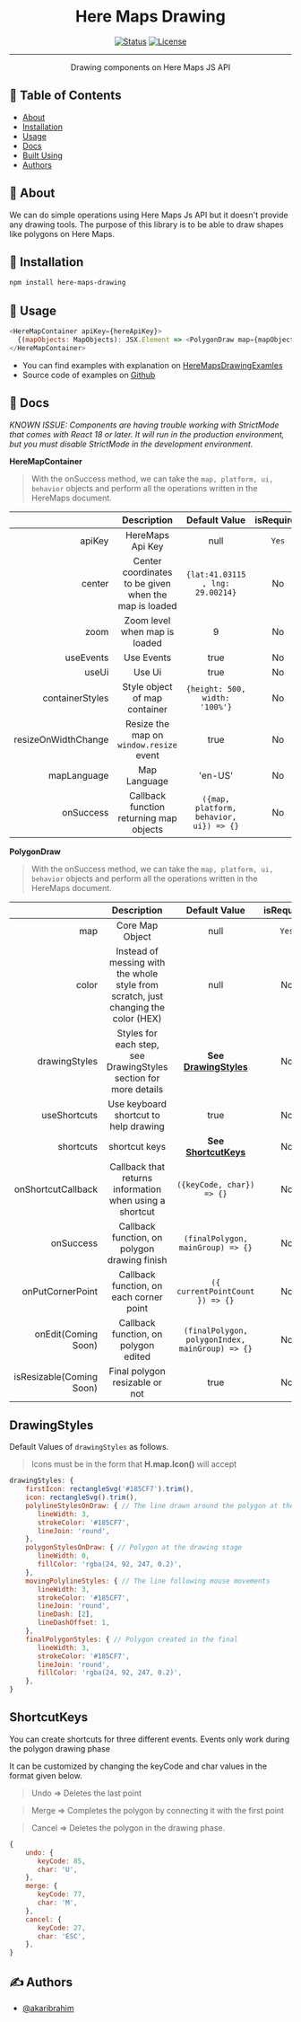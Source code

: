 <h1 align="center">Here Maps Drawing</h1>

<div align="center">

[![Status](https://img.shields.io/badge/status-active-success.svg)]()
[![License](https://img.shields.io/badge/license-MIT-blue.svg)](/LICENSE)

</div>

---

<p align="center"> Drawing components on Here Maps JS API
    <br> 
</p>

## 📝 Table of Contents

- [About](#about)
- [Installation](#installation)
- [Usage](#usage)
- [Docs](#docs)
- [Built Using](#built_using)
- [Authors](#authors)

## 🧐 About <a name = "about"></a>

We can do simple operations using Here Maps Js API but it doesn't provide any drawing tools. The purpose of this library is to be able to draw shapes like polygons on Here Maps.

## 🏁 Installation <a name = "installation"></a>

```bash
npm install here-maps-drawing
```

## 🎈 Usage <a name="usage"></a>

```js
<HereMapContainer apiKey={hereApiKey}>
  {(mapObjects: MapObjects): JSX.Element => <PolygonDraw map={mapObjects.map} />}
</HereMapContainer>
```

- You can find examples with explanation on [HereMapsDrawingExamles](https://akaribrahim.github.io/here-maps-drawing-examples/)
- Source code of examples on [Github](https://github.com/akaribrahim/here-maps-drawing-examples)

## 🎈 Docs <a name="docs"></a>

_KNOWN ISSUE: Components are having trouble working with StrictMode that comes with React 18 or later. It will run in the production environment, but you must disable StrictMode in the development environment._

**HereMapContainer**

> With the onSuccess method, we can take the `map, platform, ui, behavior` objects and perform all the operations written in the HereMaps document.

|                     |                      Description                      |              Default Value              | isRequired |
| ------------------: | :---------------------------------------------------: | :-------------------------------------: | :--------: |
|              apiKey |                   HereMaps Api Key                    |                  null                   |   `Yes`    |
|              center | Center coordinates to be given when the map is loaded |    `{lat:41.03115 , lng: 29.00214}`     |     No     |
|                zoom |             Zoom level when map is loaded             |                    9                    |     No     |
|           useEvents |                      Use Events                       |                  true                   |     No     |
|               useUi |                        Use Ui                         |                  true                   |     No     |
|     containerStyles |             Style object of map container             |     `{height: 500, width: '100%'}`      |     No     |
| resizeOnWidthChange |        Resize the map on `window.resize` event        |                  true                   |     No     |
|         mapLanguage |                     Map Language                      |                 'en-US'                 |     No     |
|           onSuccess |        Callback function returning map objects        | `({map, platform, behavior, ui}) => {}` |     No     |

**PolygonDraw**

> With the onSuccess method, we can take the `map, platform, ui, behavior` objects and perform all the operations written in the HereMaps document.

|                          |                                     Description                                     |                  Default Value                  | isRequired |
| -----------------------: | :---------------------------------------------------------------------------------: | :---------------------------------------------: | :--------: |
|                      map |                                   Core Map Object                                   |                      null                       |   `Yes`    |
|                    color | Instead of messing with the whole style from scratch, just changing the color (HEX) |                      null                       |     No     |
|            drawingStyles |          Styles for each step, see DrawingStyles section for more details           |     **See [DrawingStyles](#DrawingStyles)**     |     No     |
|             useShortcuts |                        Use keyboard shortcut to help drawing                        |                      true                       |     No     |
|                shortcuts |                                    shortcut keys                                    |      **See [ShortcutKeys](#ShortcutKeys)**      |     No     |
|       onShortcutCallback |               Callback that returns information when using a shortcut               |            `({keyCode, char}) => {}`            |     No     |
|                onSuccess |                    Callback function, on polygon drawing finish                     |        `(finalPolygon, mainGroup) => {}`        |     No     |
|         onPutCornerPoint |                       Callback function, on each corner point                       |         `({ currentPointCount }) => {}`         |     No     |
|      onEdit(Coming Soon) |                        Callback function, on polygon edited                         | `(finalPolygon, polygonIndex, mainGroup) => {}` |     No     |
| isResizable(Coming Soon) |                           Final polygon resizable or not                            |                      true                       |     No     |

## DrawingStyles

Default Values of `drawingStyles` as follows.

> Icons must be in the form that **H.map.Icon()** will accept

```js
drawingStyles: {
    firstIcon: rectangleSvg('#185CF7').trim(),
    icon: rectangleSvg().trim(),
    polylineStylesOnDraw: { // The line drawn around the polygon at the drawing stage
       lineWidth: 3,
       strokeColor: '#185CF7',
       lineJoin: 'round',
    },
    polygonStylesOnDraw: { // Polygon at the drawing stage
       lineWidth: 0,
       fillColor: 'rgba(24, 92, 247, 0.2)',
    },
    movingPolylineStyles: { // The line following mouse movements
       lineWidth: 3,
       strokeColor: '#185CF7',
       lineJoin: 'round',
       lineDash: [2],
       lineDashOffset: 1,
    },
    finalPolygonStyles: { // Polygon created in the final
       lineWidth: 3,
       strokeColor: '#185CF7',
       lineJoin: 'round',
       fillColor: 'rgba(24, 92, 247, 0.2)',
    },
}
```

## ShortcutKeys

You can create shortcuts for three different events. Events only work during the polygon drawing phase

It can be customized by changing the keyCode and char values in the format given below.

> Undo => Deletes the last point

> Merge => Completes the polygon by connecting it with the first point

> Cancel => Deletes the polygon in the drawing phase.

```js
{
    undo: {
       keyCode: 85,
       char: 'U',
    },
    merge: {
       keyCode: 77,
       char: 'M',
    },
    cancel: {
       keyCode: 27,
       char: 'ESC',
    },
}
```

## ✍️ Authors <a name = "authors"></a>

- [@akaribrahim](https://github.com/akaribrahim)
